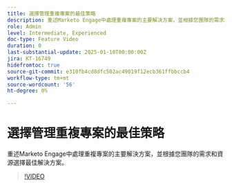 ```yaml
---
title: 選擇管理重複專案的最佳策略
description: 重述Marketo Engage中處理重複專案的主要解決方案，並根據您團隊的需求和資源選擇最佳解決方案。
role: Admin
level: Intermediate, Experienced
doc-type: Feature Video
duration: 0
last-substantial-update: 2025-01-10T00:00:00Z
jira: KT-16749
hidefromtoc: true
source-git-commit: e310fb4cd8dfc502ac49019f12ecb361ffbbccb4
workflow-type: tm+mt
source-wordcount: '56'
ht-degree: 0%

---
```



# 選擇管理重複專案的最佳策略

重述Marketo Engage中處理重複專案的主要解決方案，並根據您團隊的需求和資源選擇最佳解決方案。

>[!VIDEO](https://video.tv.adobe.com/v/3429502/?learn=on&enablevpops)
